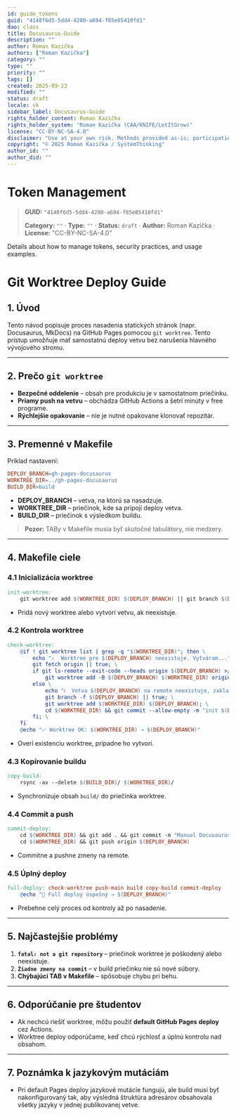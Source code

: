 ```yaml
---
id: guide_tokens
guid: "4148f6d5-5dd4-4280-a694-f85e85410fd1"
dao: class
title: Docusaurus-Guide
description: ""
author: Roman Kazička
authors: ["Roman Kazička"]
category: ""
type: ""
priority: ""
tags: []
created: 2025-09-23
modified: ""
status: draft
locale: sk
sidebar_label: Docusaurus-Guide
rights_holder_content: Roman Kazička
rights_holder_system: "Roman Kazička (CAA/KNIFE/LetItGrow)"
license: "CC-BY-NC-SA-4.0"
disclaimer: "Use at your own risk. Methods provided as-is; participation is voluntary and context-aware."
copyright: "© 2025 Roman Kazička / SystemThinking"
author_id: ""
author_did: ""
---
```

# Token Management
<!-- fm-visible: start -->

> **GUID:** `"4148f6d5-5dd4-4280-a694-f85e85410fd1"`
>   
> **Category:** `""` · **Type:** `""` · **Status:** `draft` · **Author:** Roman Kazička · **License:** "CC-BY-NC-SA-4.0"
<!-- fm-visible: end -->

Details about how to manage tokens, security practices, and usage examples.

# Git Worktree Deploy Guide

## 1. Úvod

Tento návod popisuje proces nasadenia statických stránok (napr. Docusaurus, MkDocs) na GitHub Pages pomocou `git worktree`. Tento prístup umožňuje mať samostatnú deploy vetvu bez narušenia hlavného vývojového stromu.

---

## 2. Prečo `git worktree`

* **Bezpečné oddelenie** – obsah pre produkciu je v samostatnom priečinku.
* **Priamy push na vetvu** – obchádza GitHub Actions a šetrí minúty v free programe.
* **Rýchlejšie opakovanie** – nie je nutné opakovane klonovať repozitár.

---

## 3. Premenné v Makefile

Príklad nastavení:

```makefile
DEPLOY_BRANCH=gh-pages-docusaurus
WORKTREE_DIR=../gh-pages-docusaurus
BUILD_DIR=build
```

* **DEPLOY\_BRANCH** – vetva, na ktorú sa nasadzuje.
* **WORKTREE\_DIR** – priečinok, kde sa pripojí deploy vetva.
* **BUILD\_DIR** – priečinok s výsledkom buildu.

> **Pozor:** TABy v Makefile musia byť skutočné tabulátory, nie medzery.

---

## 4. Makefile ciele

### 4.1 Inicializácia worktree

```makefile
init-worktree:
	git worktree add $(WORKTREE_DIR) $(DEPLOY_BRANCH) || git branch $(DEPLOY_BRANCH) && git worktree add $(WORKTREE_DIR) $(DEPLOY_BRANCH)
```

* Pridá nový worktree alebo vytvorí vetvu, ak neexistuje.

### 4.2 Kontrola worktree

```makefile
check-worktree:
	@if ! git worktree list | grep -q "$(WORKTREE_DIR)"; then \
		echo "⚠️  Worktree pre $(DEPLOY_BRANCH) neexistuje. Vytváram..."; \
		git fetch origin || true; \
		if git ls-remote --exit-code --heads origin $(DEPLOY_BRANCH) >/dev/null 2>&1; then \
			git worktree add -B $(DEPLOY_BRANCH) $(WORKTREE_DIR) origin/$(DEPLOY_BRANCH); \
		else \
			echo "ℹ️  Vetva $(DEPLOY_BRANCH) na remote neexistuje, zakladám lokálne…"; \
			git branch -f $(DEPLOY_BRANCH) || true; \
			git worktree add $(WORKTREE_DIR) $(DEPLOY_BRANCH); \
			cd $(WORKTREE_DIR) && git commit --allow-empty -m "init $(DEPLOY_BRANCH)" && git push -u origin $(DEPLOY_BRANCH); \
		fi; \
	fi
	@echo "✅ Worktree OK: $(WORKTREE_DIR) → $(DEPLOY_BRANCH)"
```

* Overí existenciu worktree, prípadne ho vytvorí.

### 4.3 Kopírovanie buildu

```makefile
copy-build:
	rsync -av --delete $(BUILD_DIR)/ $(WORKTREE_DIR)/
```

* Synchronizuje obsah `build/` do priečinka worktree.

### 4.4 Commit a push

```makefile
commit-deploy:
	cd $(WORKTREE_DIR) && git add . && git commit -m "Manual Docusaurus deploy" || echo "⚠️  Žiadne zmeny na commit."
	cd $(WORKTREE_DIR) && git push origin $(DEPLOY_BRANCH)
```

* Commitne a pushne zmeny na remote.

### 4.5 Úplný deploy

```makefile
full-deploy: check-worktree push-main build copy-build commit-deploy
	@echo "🎉 Full deploy úspešný → $(DEPLOY_BRANCH)"
```

* Prebehne celý proces od kontroly až po nasadenie.

---

## 5. Najčastejšie problémy

1. **`fatal: not a git repository`** – priečinok worktree je poškodený alebo neexistuje.
2. **`Žiadne zmeny na commit`** – v build priečinku nie sú nové súbory.
3. **Chýbajúci TAB v Makefile** – spôsobuje chybu pri behu.

---

## 6. Odporúčanie pre študentov

* Ak nechcú riešiť worktree, môžu použiť **default GitHub Pages deploy** cez Actions.
* Worktree deploy odporúčame, keď chcú rýchlosť a úplnú kontrolu nad obsahom.

---

## 7. Poznámka k jazykovým mutáciám

* Pri default Pages deploy jazykové mutácie fungujú, ale build musí byť nakonfigurovaný tak, aby výsledná štruktúra adresárov obsahovala všetky jazyky v jednej publikovanej vetve.
